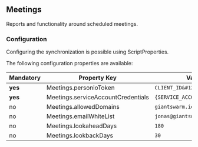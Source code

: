 ## Meetings

Reports and functionality around scheduled meetings.

### Configuration

Configuring the synchronization is possible using ScriptProperties.

The following configuration properties are available:

| Mandatory | Property Key                       | Value Example or Default                        |
|-----------|------------------------------------|-------------------------------------------------|
| **yes**   | Meetings.personioToken             | `CLIENT_ID&#124;CLIENT_SECRET`                  |
| **yes**   | Meetings.serviceAccountCredentials | `{SERVICE_ACCOUNT_CREDENTIALS_FILE_CONTENT...}` |
| no        | Meetings.allowedDomains            | `giantswarm.io,giantswarm.com`                  |
| no        | Meetings.emailWhiteList            | `jonas@giantswarm.io,marcel@giantswarm.io`      |
| no        | Meetings.lookaheadDays             | `180`                                           |
| no        | Meetings.lookbackDays              | `30`                                            |
